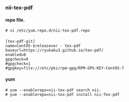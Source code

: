 ### nii-tex-pdf

#### repo file.
    # vi /etc/yum.repo.d/nii-tex-pdf.repo

####
    [tex-pdf-git]
    name=CentOS-$releasever - tex-pdf
    baseurl=https://ryukaku3.github.io/tex-pdf/
    enabled=0
    gpgcheck=0
    #gpgcheck=1
    #gpgkey=file:///etc/pki/rpm-gpg/RPM-GPG-KEY-CentOS-7

#### yum
    # yum --enablerepo=nii-tex-pdf search nii-
    # yum --enablerepo=nii-tex-pdf install nii-Tex-pdf
